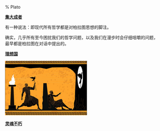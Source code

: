 % Plato

<b><u>集大成者</u></b>

有一种说法：即现代所有哲学都是对柏拉图思想的脚注。

确实，几乎所有至今困扰我们的哲学问题，以及我们在漫步时会仔细咀嚼的问题，最早都是柏拉图在对话中提出的。

<b><u>理想国</u></b>

![柏拉图关于理想世界的比喻](../../docs/WikiImage/plato_concept_world.png)

<b><u>灵魂不朽</u></b>
